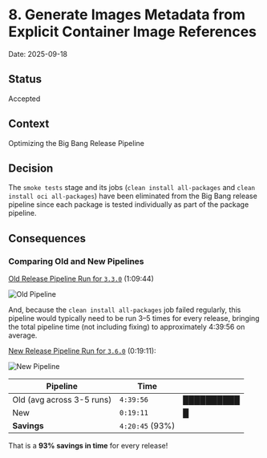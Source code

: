 # 8. Generate Images Metadata from Explicit Container Image References

Date: 2025-09-18

## Status

Accepted

## Context

Optimizing the Big Bang Release Pipeline

## Decision

The `smoke tests` stage and its jobs (`clean install all-packages` and `clean install oci all-packages`) have been eliminated from the Big Bang release pipeline since each package is tested individually as part of the package pipeline. 

## Consequences

### Comparing Old and New Pipelines

[Old Release Pipeline Run for `3.3.0`](https://repo1.dso.mil/big-bang/bigbang/-/pipelines/4389354) (1:09:44)

![Old Pipeline](assets/images/images-v2-metadata-files/old-pipeline.png)

And, because the `clean install all-packages` job failed regularly, this pipeline would typically need to be run 3–5
times for every release, bringing the total pipeline time (not including fixing) to approximately 4:39:56 on average.

[New Release Pipeline Run for `3.6.0`](https://repo1.dso.mil/big-bang/bigbang/-/pipelines/4495018) (0:19:11):

![New Pipeline](assets/images/images-v2-metadata-files/new-pipeline.png)

| Pipeline                  | Time            |            |
|---------------------------|-----------------|------------|
| Old (avg across 3-5 runs) | `4:39:56`       | ██████████ |
| New                       | `0:19:11`       | █          |
| **Savings**               | `4:20:45` (93%) |            |

That is a **93% savings in time** for every release!
